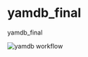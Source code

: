 # yamdb_final
yamdb_final

![yamdb workflow](https://github.com/wiky-avis/yamdb_final/workflows/yamdb_workflow.yml/badge.svg)
